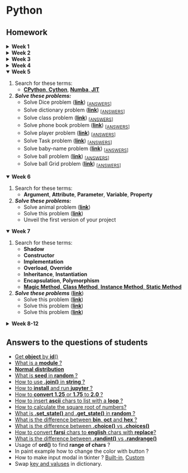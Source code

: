 # Python
## Homework


<details>
   <summary><strong>Week 1</strong></summary>

   1. Search for these terms:
      - IDE, Compiler, Interpreter
   2. ***Solve these problems***:
      - [**Triangles**](/lessons/python/exercises/exercise-general-week-01-triangle.py) <sub>[[ANSWERS 1](/lessons/python/exercises/exercise-general-week-01-triangle-answer.py)]</sub>, <sub>[[ANSWERS 2](/lessons/python/exercises/exercise-general-week-01-triangle-answer2.py)]</sub>
</details>

<details>
   <summary><strong>Week 2</strong></summary>
   
   1. Search for these terms:
      - CLI, GUI
      - Bit, Byte
      - Error, Debug
   2. Read, Review and practice [**Operators**](/lessons/python/concepts/operators), [**Strings**](/lessons/python/concepts/string/) and [**Randoms**](/lessons/python/concepts/random/)
   3. ***Solve these problems*** ([**link**](/lessons/python/exercises/exercise-general-week-02.py)) <sub>[[ANSWERS](/lessons/python/exercises/exercise-general-week-02-answer.py)]</sub>
      - In Strings
        - Find vs Index?
        - Partition vs Split?
</details>

<details>
   <summary><strong>Week 3</strong></summary>
   
   1. Search for these terms:
      - Array, Stack, Queue, Tree, Graph
      - Syntax, OpenSource, SourceCode
      - [**Ons's Complement** and **Two's Complement**](/lessons/data-structure/ones-twos-complement.py)
   2. Read about python [**Collections**](/lessons/python/concepts/collections/)
   3. Review and practice [**Operators**](/lessons/python/concepts/operators)
   4. ***Solve these problems*** ([**link**](/lessons/python/exercises/exercise-general-week-03.py)) <sub>[[ANSWERS](/lessons/python/exercises/exercise-general-week-03-answer.py)]</sub>
</details>

<details>
   <summary><strong>Week 4</strong></summary>
   
   1. Search for these terms:
      - Refactor, Reformat
      - Function, Method
      - [**Oct**, **Hex**, **Binary**, **Decimal**, **Character**, **ASCII**](/lessons/algorithm/base/base-of-numbers.py)
   2. ***Solve these problems*** ([**link**](/lessons/python/exercises/exercise-general-week-04.py)) <sub>[[ANSWERS](/lessons/python/exercises/exercise-general-week-04-answer.py)]</sub>
</details>

<details open>
   <summary><strong>Week 5</strong></summary>
   
   1. Search for these terms:
      - [**CPython**, **Cython**](/lessons/python/runtimes/test-cython.py), [**Numba**, **JIT**](/lessons/python/runtimes/test-numba.py)
   2. ***Solve these problems:***
      - Solve Dice problem ([**link**](/lessons/python/exercises/exercise-general-week-05-08.py)) <sub>[[ANSWERS](/lessons/python/exercises/exercise-general-week-05-08-answer.py)]</sub>
      - Solve dictionary problem ([**link**](/lessons/python/exercises/exercise-general-week-05-01.py)) <sub>[[ANSWERS](/lessons/python/exercises/exercise-general-week-05-01-answer.py)]</sub>
      - Solve class problem ([**link**](/lessons/python/exercises/exercise-general-week-05-02.py)) <sub>[[ANSWERS](/lessons/python/exercises/exercise-general-week-05-02-answer.py)]</sub>
      - Solve phone book problem ([**link**](/lessons/python/exercises/exercise-general-week-05-05.py)) <sub>[[ANSWERS](/lessons/python/exercises/exercise-general-week-05-05-answer.py)]</sub>
      - Solve player problem ([**link**](/lessons/python/exercises/exercise-general-week-05-07.py)) <sub>[[ANSWERS](/lessons/python/exercises/exercise-general-week-05-07-answer.py)]</sub>
      - Solve Task problem ([**link**](/lessons/python/exercises/exercise-general-week-05-09.py)) <sub>[[ANSWERS](/lessons/python/exercises/exercise-general-week-05-09-answer.py)]</sub>
      - Solve baby-name problem ([**link**](/lessons/python/exercises/exercise-general-week-05-10.py)) <sub>[[ANSWERS](/lessons/python/exercises/exercise-general-week-05-10-answer.py)]</sub>
      - Solve ball problem ([**link**](/lessons/python/exercises/exercise-general-week-05-03.py)) <sub>[[ANSWERS](/lessons/python/exercises/exercise-general-week-05-03-answer.py)]</sub>
      - Solve ball Grid problem ([**link**](/lessons/python/exercises/exercise-general-week-05-04.py)) <sub>[[ANSWERS](/lessons/python/exercises/exercise-general-week-05-04-answer.py)]</sub>
</details>

<details open>
   <summary><strong>Week 6</strong></summary>

   1. Search for these terms:
      - **Argument**, **Attribute**, **Parameter**, **Variable**, **Property**
   2. ***Solve these problems:***
      - Solve animal problem ([**link**](/lessons/python/exercises/exercise-general-week-05-06.py))
      - Solve this problem ([**link**](/lessons/python/exercises/exercise-general-week-06-01.py))
      - Unveil the first version of your project
</details>

<details open>
   <summary><strong>Week 7</strong></summary>

   1. Search for these terms:
      - **Shadow**
      - **Constructor**
      - **Implementation**
      - **Overload**, **Override**
      - **Inheritance**, **Instantiation**
      - **Encapsulation**, **Polymorphism**
      - [**Magic Method**, **Class Method**, **Instance Method**, **Static Method**](/lessons/python/concepts/object-oriented/types-of-methods.py)
   2. ***Solve these problems*** ([**link**](/lessons/python/exercises/exercise-general-week-07.py))
      - Solve this problem ([**link**](/lessons/python/exercises/exercise-general-week-07-01.py))
      - Solve this problem ([**link**](/lessons/python/exercises/exercise-general-week-07-02.py))
      - Solve this problem ([**link**](/lessons/python/exercises/exercise-general-week-07-03.py))
</details>

<details>
   <summary><strong>Week 8-12</strong></summary>

   1. ***Solve these problems***
</details>


## Answers to the questions of students
- [Get **object** by **id**()](/students/questions/object-get-by-id.py)
- [What is a **module** ?](/students/questions/module-import.py)
- [**Normal** **distribution**](/students/statistics/distribution/normal-distribution.py)
- [What is **seed** in **random** ?](/students/questions/random-seed.py)
- [How to use **.join()** in **string** ?](/students/questions/string-join.py)
- [How to **install** and run **jupyter** ?](/lessons/python/installation/README-FARSI.md)
- [How to **convert 1.25** or **1.75** to **2.0** ?](/students/questions/math-ceil.py)
- [How to insert **ascii** chars to list with a **loop** ?](/students/questions/string-ascii-loop.py)
- [How to calculate the square root of numbers?](/students/questions/math-sqrt.py)
- [What is **.set_state()** and **.get_state()** in **random** ?](/students/questions/random-get-set-state.py)
- [What is the difference between **bin**, **oct** and **hex** ?](/lessons/algorithm/base/base-of-numbers.py)
- [What is the difference between **.choice()** vs **.choices()**](/students/questions/random-choice-vs-choices.py)
- [How to convert **farsi** chars to **english** chars with **replace**?](/students/questions/string-replace-english-numbers.py)
- [What is the difference between **.randint()** vs **.randrange()**](/students/questions/random-randint-vs-randrange.py)
- Usage of **ord()** to find **range of chars** ?
- In paint example how to change the color with button ?
- How to make input modal in tkinter ? [Built-in](/lessons/python/modules/tkinter/tkinter_ask_with_input.py), [Custom](/lessons/python/modules/tkinter/tkinter_ask_with_custom_input.py)
- Swap [key and valuses](/students/questions/swap-keys-and-values-of-dictionary.py) in dictionary.
